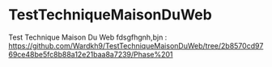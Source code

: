 # TestTechniqueMaisonDuWeb
Test Technique Maison Du Web
fdsgfhgnh,bjn  : https://github.com/Wardkh9/TestTechniqueMaisonDuWeb/tree/2b8570cd9769ce48be5fc8b88a12e21baa8a7239/Phase%201
